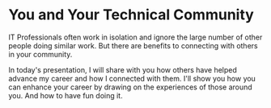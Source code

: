 # You and Your Technical Community

IT Professionals often work in isolation and ignore the large number of other people doing similar work. But there are benefits to connecting with others in your community. 

In today's presentation, I will share with you how others have helped advance my career and how I connected with them. I'll show you how you can enhance your career by drawing on the experiences of those around you. And how to have fun doing it. 
